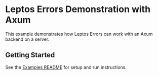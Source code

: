 # Leptos Errors Demonstration with Axum

This example demonstrates how Leptos Errors can work with an Axum backend on a server.

## Getting Started

See the [Examples README](../README.md) for setup and run instructions.
